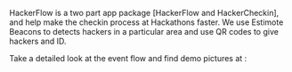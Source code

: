 HackerFlow is a two part app package [HackerFlow and HackerCheckin], and help make the checkin process at Hackathons faster. 
We use Estimote Beacons to detects hackers in a particular area and use QR codes to give hackers and ID. 

Take a detailed look at the event flow and find demo pictures at : 